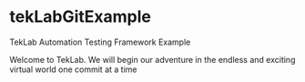 # tekLabGitExample
TekLab Automation Testing Framework Example

Welcome to TekLab. We will begin our adventure in the endless and exciting virtual world one commit at a time
